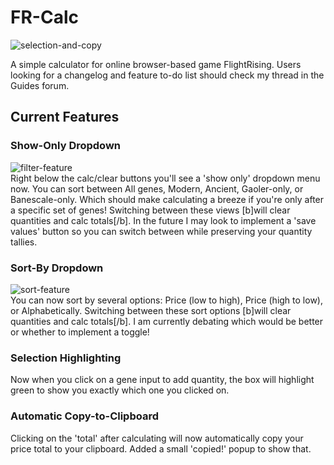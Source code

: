 # FR-Calc

![selection-and-copy](https://i.imgur.com/EfLSQ0d.gif)

A simple calculator for online browser-based game FlightRising. Users looking for a changelog and feature to-do list should check my thread in the Guides forum. 


## Current Features

### Show-Only Dropdown
![filter-feature](https://i.imgur.com/FqINtPM.png)  
Right below the calc/clear buttons you'll see a 'show only' dropdown menu now. You can sort between All genes, Modern, Ancient, Gaoler-only, or Banescale-only. Which should make calculating a breeze if you're only after a specific set of genes! 
Switching between these views [b]will clear quantities and calc totals[/b]. In the future I may look to implement a 'save values' button so you can switch between while preserving your quantity tallies.

### Sort-By Dropdown
![sort-feature](https://i.postimg.cc/nzCffpVL/344324.png)  
You can now sort by several options: Price (low to high), Price (high to low), or Alphabetically. 
Switching between these sort options [b]will clear quantities and calc totals[/b]. I am currently debating which would be better or whether to implement a toggle! 

### Selection Highlighting
Now when you click on a gene input to add quantity, the box will highlight green to show you exactly which one you clicked on.

### Automatic Copy-to-Clipboard
Clicking on the 'total' after calculating will now automatically copy your price total to your clipboard. Added a small 'copied!' popup to show that.
